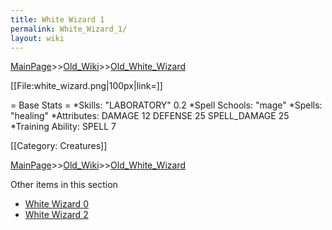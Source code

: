 ```yaml
---
title: White Wizard 1
permalink: White_Wizard_1/
layout: wiki
---
```


[MainPage](/keeperrl_wiki/ "wikilink")>>[Old_Wiki](/keeperrl_wiki/Old_Wiki "wikilink")>>[Old_White_Wizard](/keeperrl_wiki/Old_White_Wizard "wikilink")

[[File:white_wizard.png|100px|link=]]

= Base Stats =
*Skills: &quot;LABORATORY&quot; 0.2 
*Spell Schools: &quot;mage&quot; 
*Spells:  &quot;healing&quot; 
*Attributes: DAMAGE 12 DEFENSE 25 SPELL_DAMAGE 25
*Training Ability: SPELL 7 

[[Category: Creatures]]

[MainPage](/keeperrl_wiki/ "wikilink")>>[Old_Wiki](/keeperrl_wiki/Old_Wiki "wikilink")>>[Old_White_Wizard](/keeperrl_wiki/Old_White_Wizard "wikilink")

Other items in this section
-    [White Wizard 0](/keeperrl_wiki/White_Wizard_0 "wikilink")
-    [White Wizard 2](/keeperrl_wiki/White_Wizard_2 "wikilink")
